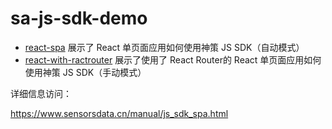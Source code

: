 # sa-js-sdk-demo

 * [react-spa](https://rainyjune.github.io/sa-js-sdk-demo/react-spa/build/index.html) 展示了 React 单页面应用如何使用神策 JS SDK（自动模式）
 * [react-with-ractrouter](https://rainyjune.github.io/sa-js-sdk-demo/react-with-reactrouter/build/) 展示了使用了 React Router的 React 单页面应用如何使用神策 JS SDK（手动模式）


详细信息访问：

https://www.sensorsdata.cn/manual/js_sdk_spa.html
